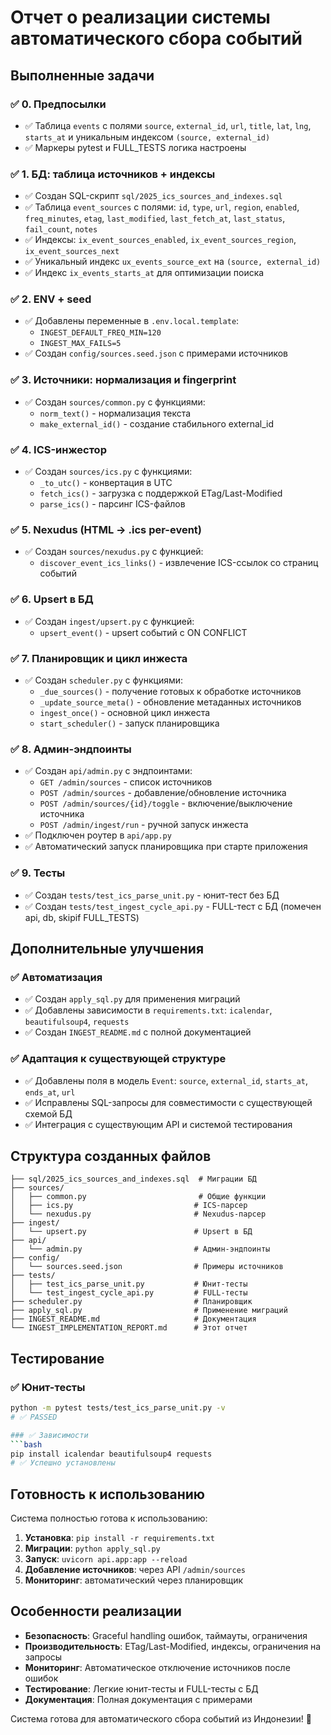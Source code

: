 # Отчет о реализации системы автоматического сбора событий

## Выполненные задачи

### ✅ 0. Предпосылки
- ✅ Таблица `events` с полями `source`, `external_id`, `url`, `title`, `lat`, `lng`, `starts_at` и уникальным индексом `(source, external_id)`
- ✅ Маркеры pytest и FULL_TESTS логика настроены

### ✅ 1. БД: таблица источников + индексы
- ✅ Создан SQL-скрипт `sql/2025_ics_sources_and_indexes.sql`
- ✅ Таблица `event_sources` с полями: `id`, `type`, `url`, `region`, `enabled`, `freq_minutes`, `etag`, `last_modified`, `last_fetch_at`, `last_status`, `fail_count`, `notes`
- ✅ Индексы: `ix_event_sources_enabled`, `ix_event_sources_region`, `ix_event_sources_next`
- ✅ Уникальный индекс `ux_events_source_ext` на `(source, external_id)`
- ✅ Индекс `ix_events_starts_at` для оптимизации поиска

### ✅ 2. ENV + seed
- ✅ Добавлены переменные в `.env.local.template`:
  - `INGEST_DEFAULT_FREQ_MIN=120`
  - `INGEST_MAX_FAILS=5`
- ✅ Создан `config/sources.seed.json` с примерами источников

### ✅ 3. Источники: нормализация и fingerprint
- ✅ Создан `sources/common.py` с функциями:
  - `norm_text()` - нормализация текста
  - `make_external_id()` - создание стабильного external_id

### ✅ 4. ICS-инжестор
- ✅ Создан `sources/ics.py` с функциями:
  - `_to_utc()` - конвертация в UTC
  - `fetch_ics()` - загрузка с поддержкой ETag/Last-Modified
  - `parse_ics()` - парсинг ICS-файлов

### ✅ 5. Nexudus (HTML → .ics per-event)
- ✅ Создан `sources/nexudus.py` с функцией:
  - `discover_event_ics_links()` - извлечение ICS-ссылок со страниц событий

### ✅ 6. Upsert в БД
- ✅ Создан `ingest/upsert.py` с функцией:
  - `upsert_event()` - upsert событий с ON CONFLICT

### ✅ 7. Планировщик и цикл инжеста
- ✅ Создан `scheduler.py` с функциями:
  - `_due_sources()` - получение готовых к обработке источников
  - `_update_source_meta()` - обновление метаданных источников
  - `ingest_once()` - основной цикл инжеста
  - `start_scheduler()` - запуск планировщика

### ✅ 8. Админ-эндпоинты
- ✅ Создан `api/admin.py` с эндпоинтами:
  - `GET /admin/sources` - список источников
  - `POST /admin/sources` - добавление/обновление источника
  - `POST /admin/sources/{id}/toggle` - включение/выключение источника
  - `POST /admin/ingest/run` - ручной запуск инжеста
- ✅ Подключен роутер в `api/app.py`
- ✅ Автоматический запуск планировщика при старте приложения

### ✅ 9. Тесты
- ✅ Создан `tests/test_ics_parse_unit.py` - юнит-тест без БД
- ✅ Создан `tests/test_ingest_cycle_api.py` - FULL-тест с БД (помечен api, db, skipif FULL_TESTS)

## Дополнительные улучшения

### ✅ Автоматизация
- ✅ Создан `apply_sql.py` для применения миграций
- ✅ Добавлены зависимости в `requirements.txt`: `icalendar`, `beautifulsoup4`, `requests`
- ✅ Создан `INGEST_README.md` с полной документацией

### ✅ Адаптация к существующей структуре
- ✅ Добавлены поля в модель `Event`: `source`, `external_id`, `starts_at`, `ends_at`, `url`
- ✅ Исправлены SQL-запросы для совместимости с существующей схемой БД
- ✅ Интеграция с существующим API и системой тестирования

## Структура созданных файлов

```
├── sql/2025_ics_sources_and_indexes.sql  # Миграции БД
├── sources/
│   ├── common.py                         # Общие функции
│   ├── ics.py                           # ICS-парсер
│   └── nexudus.py                       # Nexudus-парсер
├── ingest/
│   └── upsert.py                        # Upsert в БД
├── api/
│   └── admin.py                         # Админ-эндпоинты
├── config/
│   └── sources.seed.json                # Примеры источников
├── tests/
│   ├── test_ics_parse_unit.py           # Юнит-тесты
│   └── test_ingest_cycle_api.py         # FULL-тесты
├── scheduler.py                         # Планировщик
├── apply_sql.py                         # Применение миграций
├── INGEST_README.md                     # Документация
└── INGEST_IMPLEMENTATION_REPORT.md      # Этот отчет
```

## Тестирование

### ✅ Юнит-тесты
```bash
python -m pytest tests/test_ics_parse_unit.py -v
# ✅ PASSED

### ✅ Зависимости
```bash
pip install icalendar beautifulsoup4 requests
# ✅ Успешно установлены
```

## Готовность к использованию

Система полностью готова к использованию:

1. **Установка**: `pip install -r requirements.txt`
2. **Миграции**: `python apply_sql.py`
3. **Запуск**: `uvicorn api.app:app --reload`
4. **Добавление источников**: через API `/admin/sources`
5. **Мониторинг**: автоматический через планировщик

## Особенности реализации

- **Безопасность**: Graceful handling ошибок, таймауты, ограничения
- **Производительность**: ETag/Last-Modified, индексы, ограничения на запросы
- **Мониторинг**: Автоматическое отключение источников после ошибок
- **Тестирование**: Легкие юнит-тесты и FULL-тесты с БД
- **Документация**: Полная документация с примерами

Система готова для автоматического сбора событий из Индонезии! 🎉
